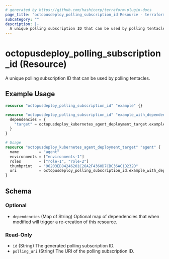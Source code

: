 ```yaml
---
# generated by https://github.com/hashicorp/terraform-plugin-docs
page_title: "octopusdeploy_polling_subscription_id Resource - terraform-provider-octopusdeploy"
subcategory: ""
description: |-
  A unique polling subscription ID that can be used by polling tentacles.
---
```


# octopusdeploy_polling_subscription_id (Resource)

A unique polling subscription ID that can be used by polling tentacles.

## Example Usage

```terraform
resource "octopusdeploy_polling_subscription_id" "example" {}

resource "octopusdeploy_polling_subscription_id" "example_with_dependencies" {
  dependencies = {
    "target" = octopusdeploy_kubernetes_agent_deployment_target.example.id
  }
}

# Usage
resource "octopusdeploy_kubernetes_agent_deployment_target" "agent" {
  name         = "agent"
  environments = ["environments-1"]
  roles        = ["role-1", "role-2"]
  thumbprint   = "96203ED84246201C26A2F4360D7CBC36AC1D232D"
  uri          = octopusdeploy_polling_subscription_id.example_with_dependencies.polling_uri
}
```

<!-- schema generated by tfplugindocs -->
## Schema

### Optional

- `dependencies` (Map of String) Optional map of dependencies that when modified will trigger a re-creation of this resource.

### Read-Only

- `id` (String) The generated polling subscription ID.
- `polling_uri` (String) The URI of the polling subscription ID.
